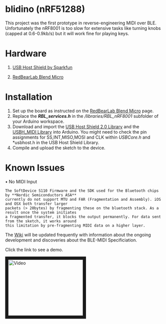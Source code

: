 blidino (nRF51288)
==================

This project was the first prototype in reverse-engineering MIDI over BLE.
Unfortunately the nRF8001 is too slow for extensive tasks like turning knobs (capped at 0.6-0.9kb/s)
but it will work fine for playing keys.

Hardware
========
1. [USB Host Shield by Sparkfun](https://www.sparkfun.com/products/9947) 

2. [RedBearLab Blend Micro](http://redbearlab.com/blendmicro/)


Installation
============
1. Set up the board as instructed on the [RedBearLab Blend Micro](http://redbearlab.com/blendmicro/) page.
2. Replace the ***RBL_services.h*** in the */libraries/RBL_nRF8001* subfolder of your Arduino workspace.
3. Download and import the [USB Host Shield 2.0 Library](https://github.com/felis/USB_Host_Shield_2.0) and the [USBH_MIDI Library](https://github.com/YuuichiAkagawa/USBH_MIDI) into Arduino. You might need to check the pin assignments for SS,INT,MISO,MOSI and CLK within *USBCore.h* and *usbhost.h in the USB Host Shield Library.
4. Compile and upload the sketch to the device.

Known Issues
============

• No MIDI Input

    The SoftDevice S110 Firmware and the SDK used for the Bluetooth chips by **Nordic Semiconductors ASA**
    currently do not support MTU and FAR (Fragmentation and Assembly). iOS and OSX both transfer larger 
    packets (> 20bytes) by fragmenting these on the bluetooth stack. As a result once the system initiates 
    a fragmented transfer, it blocks the output permanently. For data sent from the sketch, it works around 
    this limitation by pre-fragmenting MIDI data on a higher layer.



The [Wiki](https://github.com/sieren/blidino/wiki) will be updated frequently with information about the ongoing development and discoveries about the BLE-MIDI Specificiation.

Click the link to see a demo.

<a href="http://www.youtube.com/watch?feature=player_embedded&v=pk6db6KNVUQ
" target="_blank"><img src="http://img.youtube.com/vi/pk6db6KNVUQ/0.jpg" 
alt="Video" width="240" height="180" border="10" /></a>